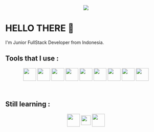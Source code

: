 <p align="center">
    <!-- <img src="https://nextshark.com/wp-content/uploads/2018/01/005.gif"> -->
    <img src="https://i.pinimg.com/originals/bd/56/5d/bd565dcc0a556add0b0a0ed6b26d686e.gif">
</p>

# HELLO THERE :wave:
<p>
    I'm Junior FullStack Developer from Indonesia.
</p>

## Tools that I use :
<p align="center">
    <img height="40px" align="center" src="https://upload.wikimedia.org/wikipedia/commons/5/51/Windows_Terminal_logo.svg">
    <img height="40px" align="center" src="https://upload.wikimedia.org/wikipedia/commons/3/3f/Git_icon.svg">
    <img height="40px" align="center" src="https://upload.wikimedia.org/wikipedia/commons/9/9f/Vimlogo.svg">
    <img height="40px" align="center" src="https://upload.wikimedia.org/wikipedia/commons/9/9a/Visual_Studio_Code_1.35_icon.svg">
    <img height="40px" align="center" src="https://upload.wikimedia.org/wikipedia/commons/1/18/ISO_C%2B%2B_Logo.svg">
    <img height="40px" align="center" src="https://upload.wikimedia.org/wikipedia/commons/6/61/HTML5_logo_and_wordmark.svg">
    <img height="40px" align="center" src="https://upload.wikimedia.org/wikipedia/commons/d/d5/CSS3_logo_and_wordmark.svg">
    <img height="40px" align="center" src="https://upload.wikimedia.org/wikipedia/commons/9/99/Unofficial_JavaScript_logo_2.svg">
    <img height="40px" align="center" src="https://upload.wikimedia.org/wikipedia/commons/2/27/PHP-logo.svg">
</p>

<br>

## Still learning :
<p align="center">
    <img height="40px" align="center" src="https://upload.wikimedia.org/wikipedia/commons/9/9a/Laravel.svg">
    <img height="30px" align="center" src="https://upload.wikimedia.org/wikipedia/commons/7/7e/Node.js_logo_2015.svg">
    <img height="40px" align="center" src="https://upload.wikimedia.org/wikipedia/commons/a/a7/React-icon.svg">
</p>

<!-- <img height="30px" align="center" src=""> -->
